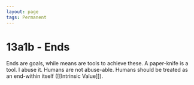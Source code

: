 ```yaml
---
layout: page
tags: Permanent 
---
```


# 13a1b - Ends

Ends are goals, while means are tools to achieve these. A paper-knife is a tool. I abuse it. Humans are not abuse-able. Humans should be treated as an end-within itself ([[Intrinsic Value]]).